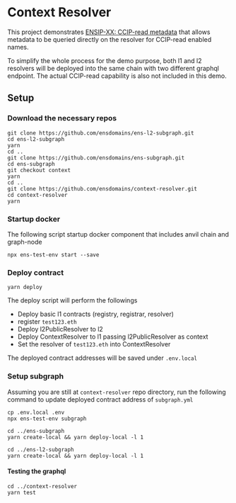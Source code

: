 # Context Resolver

This project demonstrates [ENSIP-XX: CCIP-read metadata](https://github.com/ensdomains/docs/blob/d8eac7e0357fb9bb1062925409c2edfd3d42572a/ens-improvement-proposals/ensip-xx-ccip-metadata.md) that allows metadata to be queried directly on the resolver for CCIP-read enabled names.

To simplify the whole process for the demo purpose, both l1 and l2 resolvers will be deployed into the same chain with two different graphql endpoint.
The actual CCIP-read capability is also not included in this demo.

## Setup

### Download the necessary repos

```
git clone https://github.com/ensdomains/ens-l2-subgraph.git
cd ens-l2-subgraph
yarn
cd ..
git clone https://github.com/ensdomains/ens-subgraph.git
cd ens-subgraph
git checkout context
yarn
cd ..
git clone https://github.com/ensdomains/context-resolver.git
cd context-resolver
yarn
```

### Startup docker

The following script startup docker component that includes anvil chain and graph-node

```
npx ens-test-env start --save
```

### Deploy contract

```
yarn deploy
```

The deploy script will perform the followings

- Deploy basic l1 contracts (registry, registrar, resolver)
- register `test123.eth`
- Deploy l2PublicResolver to l2
- Deploy ContextResolver to l1 passing l2PublicResolver as context
- Set the resolver of `test123.eth` into ContextResolver

The deployed contract addresses will be saved under `.env.local`

### Setup subgraph

Assuming you are still at `context-resolver` repo directory, run the following command to update deployed contract address of `subgraph.yml`

```
cp .env.local .env
npx ens-test-env subgraph
```

```
cd ../ens-subgraph
yarn create-local && yarn deploy-local -l 1
```

```
cd ../ens-l2-subgraph
yarn create-local && yarn deploy-local -l 1
```

#### Testing the graphql

```
cd ../context-resolver
yarn test
```
